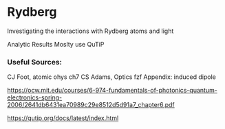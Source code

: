 # Rydberg
Investigating the interactions with Rydberg atoms and light<br>

Analytic Results Moslty use QuTiP<br>

### Useful Sources:<br>
CJ Foot, atomic ohys ch7
CS Adams, Optics fzf
	Appendix: induced dipole
	
https://ocw.mit.edu/courses/6-974-fundamentals-of-photonics-quantum-electronics-spring-2006/2641db6431ea70989c29e8512d5d91a7_chapter6.pdf

https://qutip.org/docs/latest/index.html
